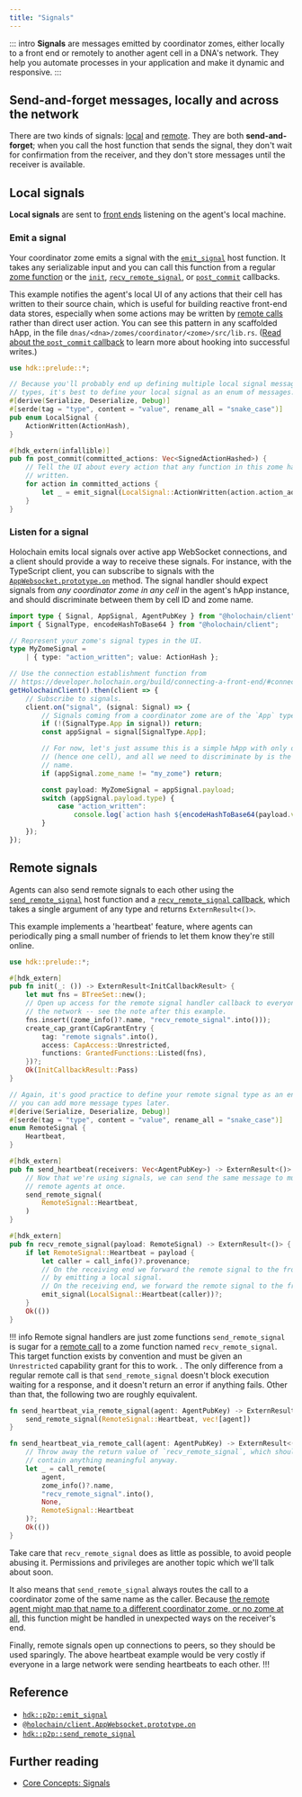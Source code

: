```yaml
---
title: "Signals"
---
```


::: intro
**Signals** are messages emitted by coordinator zomes, either locally to a front end or remotely to another agent cell in a DNA's network. They help you automate processes in your application and make it dynamic and responsive.
:::

## Send-and-forget messages, locally and across the network

There are two kinds of signals: [local](#local-signals) and [remote](#remote-signals). They are both **send-and-forget**; when you call the host function that sends the signal, they don't wait for confirmation from the receiver, and they don't store messages until the receiver is available.

## Local signals

**Local signals** are sent to [front ends](/build/connecting-a-front-end/) listening on the agent's local machine.

### Emit a signal

Your coordinator zome emits a signal with the [`emit_signal`](https://docs.rs/hdk/latest/hdk/p2p/fn.emit_signal.html) host function. It takes any serializable input and you can call this function from a regular [zome function](/build/zome-functions/) or the [`init`](/build/callbacks-and-lifecycle-hooks/#define-an-init-callback), [`recv_remote_signal`](/build/callbacks-and-lifecycle-hooks/#define-a-recv-remote-signal-callback), or [`post_commit`](/build/callbacks-and-lifecycle-hooks/#define-a-post-commit-callback) callbacks.

This example notifies the agent's local UI of any actions that their cell has written to their source chain, which is useful for building reactive front-end data stores, especially when some actions may be written by [remote calls](/build/calling-zome-functions/#call-a-zome-function-from-another-agent-in-the-network) rather than direct user action. You can see this pattern in any scaffolded hApp, in the file `dnas/<dna>/zomes/coordinator/<zome>/src/lib.rs`. ([Read about the `post_commit` callback](/build/callbacks-and-lifecycle-hooks/#define-a-post-commit-callback) to learn more about hooking into successful writes.)

```rust
use hdk::prelude::*;

// Because you'll probably end up defining multiple local signal message
// types, it's best to define your local signal as an enum of messages.
#[derive(Serialize, Deserialize, Debug)]
#[serde(tag = "type", content = "value", rename_all = "snake_case")]
pub enum LocalSignal {
    ActionWritten(ActionHash),
}

#[hdk_extern(infallible)]
pub fn post_commit(committed_actions: Vec<SignedActionHashed>) {
    // Tell the UI about every action that any function in this zome has
    // written.
    for action in committed_actions {
        let _ = emit_signal(LocalSignal::ActionWritten(action.action_address()));
    }
}
```

### Listen for a signal

Holochain emits local signals over active app WebSocket connections, and a client should provide a way to receive these signals. For instance, with the TypeScript client, you can subscribe to signals with the [`AppWebsocket.prototype.on`](https://github.com/holochain/holochain-client-js/blob/main/docs/client.appwebsocket.on.md) method. The signal handler should expect signals from _any coordinator zome in any cell_ in the agent's hApp instance, and should discriminate between them by cell ID and zome name.

<!-- FIXME(0.5): does SignalType still exist? -->

```typescript
import type { Signal, AppSignal, AgentPubKey } from "@holochain/client";
import { SignalType, encodeHashToBase64 } from "@holochain/client";

// Represent your zome's signal types in the UI.
type MyZomeSignal =
    | { type: "action_written"; value: ActionHash };

// Use the connection establishment function from
// https://developer.holochain.org/build/connecting-a-front-end/#connect-to-a-happ-with-the-javascript-client
getHolochainClient().then(client => {
    // Subscribe to signals.
    client.on("signal", (signal: Signal) => {
        // Signals coming from a coordinator zome are of the `App` type.
        if (!(SignalType.App in signal)) return;
        const appSignal = signal[SignalType.App];

        // For now, let's just assume this is a simple hApp with only one DNA
        // (hence one cell), and all we need to discriminate by is the zome
        // name.
        if (appSignal.zome_name != "my_zome") return;

        const payload: MyZomeSignal = appSignal.payload;
        switch (appSignal.payload.type) {
            case "action_written":
                console.log(`action hash ${encodeHashToBase64(payload.value)} written`);
        }
    });
});
```

## Remote signals

Agents can also send remote signals to each other using the [`send_remote_signal`](https://docs.rs/hdk/latest/hdk/p2p/fn.send_remote_signal.html) host function and a [`recv_remote_signal` callback](/build/callbacks-and-lifecycle-hooks/#define-a-recv-remote-signal-callback), which takes a single argument of any type and returns `ExternResult<()>`.

This example implements a 'heartbeat' feature, where agents can periodically ping a small number of friends to let them know they're still online.

```rust
use hdk::prelude::*;

#[hdk_extern]
pub fn init(_: ()) -> ExternResult<InitCallbackResult> {
    let mut fns = BTreeSet::new();
    // Open up access for the remote signal handler callback to everyone on
    // the network -- see the note after this example.
    fns.insert((zome_info()?.name, "recv_remote_signal".into()));
    create_cap_grant(CapGrantEntry {
        tag: "remote signals".into(),
        access: CapAccess::Unrestricted,
        functions: GrantedFunctions::Listed(fns),
    })?;
    Ok(InitCallbackResult::Pass)
}

// Again, it's good practice to define your remote signal type as an enum so
// you can add more message types later.
#[derive(Serialize, Deserialize, Debug)]
#[serde(tag = "type", content = "value", rename_all = "snake_case")]
enum RemoteSignal {
    Heartbeat,
}

#[hdk_extern]
pub fn send_heartbeat(receivers: Vec<AgentPubKey>) -> ExternResult<()> {
    // Now that we're using signals, we can send the same message to multiple
    // remote agents at once.
    send_remote_signal(
        RemoteSignal::Heartbeat,
    )
}

#[hdk_extern]
pub fn recv_remote_signal(payload: RemoteSignal) -> ExternResult<()> {
    if let RemoteSignal::Heartbeat = payload {
        let caller = call_info()?.provenance;
        // On the receiving end we forward the remote signal to the front end
        // by emitting a local signal.
        // On the receiving end, we forward the remote signal to the front end by emitting a local signal.
        emit_signal(LocalSignal::Heartbeat(caller))?;
    }
    Ok(())
}
```

!!! info Remote signal handlers are just zome functions
`send_remote_signal` is sugar for a [remote call](/build/calling-zome-functions/#call-a-zome-function-from-another-agent-in-the-network) to a zome function named  `recv_remote_signal`. This target function exists by convention and must be given an `Unrestricted` capability grant for this to work. <!-- TODO: link to capabilities page -->. The only difference from a regular remote call is that `send_remote_signal` doesn't block execution waiting for a response, and it doesn't return an error if anything fails. Other than that, the following two are roughly equivalent.

```rust
fn send_heartbeat_via_remote_signal(agent: AgentPubKey) -> ExternResult<()> {
    send_remote_signal(RemoteSignal::Heartbeat, vec![agent])
}

fn send_heartbeat_via_remote_call(agent: AgentPubKey) -> ExternResult<()> {
    // Throw away the return value of `recv_remote_signal`, which shouldn't
    // contain anything meaningful anyway.
    let _ = call_remote(
        agent,
        zome_info()?.name,
        "recv_remote_signal".into(),
        None,
        RemoteSignal::Heartbeat
    )?;
    Ok(())
}
```

Take care that `recv_remote_signal` does as little as possible, to avoid people abusing it. Permissions and privileges are another topic which we'll talk about soon.<!-- TODO: delete this sentence and link to capabilities page -->

It also means that `send_remote_signal` always routes the call to a coordinator zome of the same name as the caller. Because [the remote agent might map that name to a different coordinator zome, or no zome at all](/build/calling-zome-functions/#remote-call-unknown-routing), this function might be handled in unexpected ways on the receiver's end.

Finally, remote signals open up connections to peers, so they should be used sparingly. The above heartbeat example would be very costly if everyone in a large network were sending heartbeats to each other.
!!!

## Reference

* [`hdk::p2p::emit_signal`](https://docs.rs/hdk/latest/hdk/p2p/fn.emit_signal.html)
* [`@holochain/client.AppWebsocket.prototype.on`](https://github.com/holochain/holochain-client-js/blob/main/docs/client.appwebsocket.on.md)
* [`hdk::p2p::send_remote_signal`](https://docs.rs/hdk/latest/hdk/p2p/fn.send_remote_signal.html)

## Further reading

* [Core Concepts: Signals](/concepts/9_signals/)
<!-- TODO: reference capabilities page -->